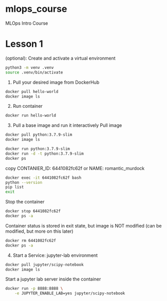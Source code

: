 # mlops_course
MLOps Intro Course


# Lesson 1
(optional): Create and activate a virtual environment 
```bash
python3 -m venv .venv
source .venv/bin/activate
```

1. Pull your desired image from DockerHub
```bash
docker pull hello-world
docker image ls
```
2. Run container
```bash
docker run hello-world
```

3. Pull a base image and run it interactively
Pull image
```bash
docker pull python:3.7.9-slim
docker image ls
```

```bash
docker run python:3.7.9-slim
docker run -d -t python:3.7.9-slim
docker ps
```
copy CONTANIER_ID: 6441082fc62f or NAME: romantic_murdock

```bash
docker exec -it 6441082fc62f bash
python --version
pip list
exit
```

Stop the container
```bash
docker stop 6441082fc62f
docker ps -a
```
Container status is stored in exit state, but image is NOT modified (can be modified, but more on this later)

```bash
docker rm 6441082fc62f
docker ps -a
```

4. Start a Service: jupyter-lab environment
```bash
docker pull jupyter/scipy-notebook
docker image ls
```
Start a jupyter lab server inside the container

```bash
docker run -p 8888:8888 \
    -e JUPYTER_ENABLE_LAB=yes jupyter/scipy-notebook
```